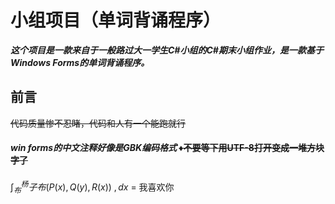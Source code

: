 # 小组项目（单词背诵程序）
***这个项目是一款来自于一般路过大一学生C#小组的C#期末小组作业，是一款基于Windows Forms的单词背诵程序。***
</br>
## 前言
~~代码质量惨不忍睹，代码和人有一个能跑就行~~
#### ***win forms的中文注释好像是GBK编码格式*** ~~♦不要等下用UTF-8打开变成一堆方块字了~~ 
$\int_{布}^{杨} 子布(P(x),Q(y),R(x)) \ ,dx$ = 我喜欢你
